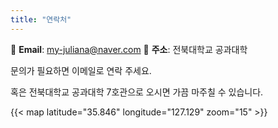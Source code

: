```yaml
---
title: "연락처"
---
```


📧 **Email**: my-juliana@naver.com
📍 **주소**: 전북대학교 공과대학

문의가 필요하면 이메일로 연락 주세요.

혹은 전북대학교 공과대학 7호관으로 오시면 가끔 마주칠 수 있습니다.

{{< map latitude="35.846" longitude="127.129" zoom="15" >}}